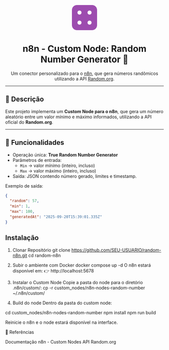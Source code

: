 <p align="center">
  <img src="./custom_nodes/n8n-nodes-random-number/dist/RandomNumber.svg" width="80"/>
</p>

<h1 align="center">n8n - Custom Node: Random Number Generator 🎲</h1>

<p align="center">
  Um conector personalizado para o <a href="https://n8n.io">n8n</a>, que gera números randômicos
  utilizando a API <a href="https://www.random.org/">Random.org</a>.
</p>

---

## 📌 Descrição
Este projeto implementa um **Custom Node para o n8n**, que gera um número aleatório entre um valor mínimo e máximo informados, utilizando a API oficial do **Random.org**.

---

## 🚀 Funcionalidades
- Operação única: **True Random Number Generator**  
- Parâmetros de entrada:
  - `Min` → valor mínimo (inteiro, incluso)
  - `Max` → valor máximo (inteiro, incluso)  
- Saída: JSON contendo número gerado, limites e timestamp.  

Exemplo de saída:
```json
{
  "random": 57,
  "min": 1,
  "max": 100,
  "generatedAt": "2025-09-20T15:39:01.335Z"
}
```

## Instalação
1. Clonar Repositório
git clone https://github.com/SEU-USUARIO/random-n8n.git
cd random-n8n

2. Subir o ambiente com Docker
docker compose up -d
O n8n estará disponível em:
👉 http://localhost:5678

3. Instalar o Custom Node
Copie a pasta do node para o diretório .n8n/custom/:
cp -r custom_nodes/n8n-nodes-random-number ~/.n8n/custom/

4. Build do node
Dentro da pasta do custom node:

cd custom_nodes/n8n-nodes-random-number
npm install
npm run build


Reinicie o n8n e o node estará disponível na interface.

📖 Referências

Documentação n8n - Custom Nodes
API Random.org